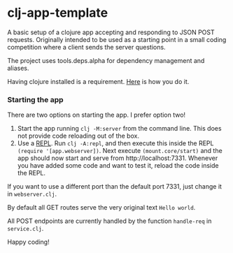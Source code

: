 # clj-app-template

A basic setup of a clojure app accepting and responding to JSON POST requests. 
Originally intended to be used as a starting
point in a small coding competition where a client sends the server questions.

The project uses tools.deps.alpha for dependency management and aliases.

Having clojure installed is a requirement. [Here](https://clojure.org/guides/getting_started) is how you do it.

### Starting the app
There are two options on starting the app. I prefer option two!

1. Start the app running `clj -M:server` from the command line. This does not provide code reloading out of the box.
2. Use a [REPL](https://clojure.org/guides/repl/introduction). Run `clj -A:repl`, and then execute this inside the REPL
   `(require '[app.webserver])`.
   Next execute `(mount.core/start)` and the app should now start and serve from http://localhost:7331.
   Whenever you have added some code and want to test it, reload the code inside the REPL.

If you want to use a different port than the default port 7331, just change it in `webserver.clj`.

By default all GET routes serve the very original text `Hello world`.

All POST endpoints are currently handled by the function `handle-req` in `service.clj`.

Happy coding!
